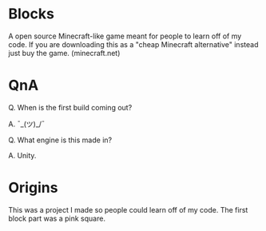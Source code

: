 # Blocks
A open source Minecraft-like game meant for people to learn off of my code. If you are downloading this as a "cheap Minecraft alternative" instead just buy the game. (minecraft.net)

# QnA

Q. When is the first build coming out?

A.  ¯\_(ツ)_/¯

Q. What engine is this made in?

A. Unity.

# Origins

This was a project I made so people could learn off of my code.
The first block part was a pink square.
